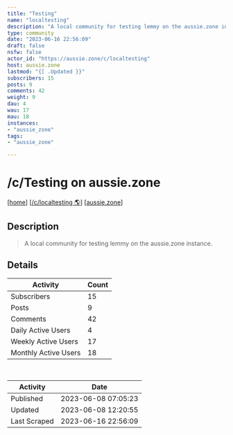 ```yaml
---
title: "Testing" 
name: "localtesting"
description: "A local community for testing lemmy on the aussie.zone instance."
type: community
date: "2023-06-16 22:56:09"
draft: false
nsfw: false
actor_id: "https://aussie.zone/c/localtesting"
host: aussie.zone
lastmod: "{[ .Updated }}"
subscribers: 15
posts: 9
comments: 42
weight: 9
dau: 4
wau: 17
mau: 18
instances:
- "aussie_zone"
tags: 
- "aussie_zone"

---
```


# /c/Testing on aussie.zone

[[home](/)]
[[/c/localtesting 🌎](https://aussie.zone/c/localtesting)]
[[aussie.zone](/instances/aussie_zone)]


## Description 

<blockquote class="description">
A local community for testing lemmy on the aussie.zone instance.
</blockquote>


## Details

| Activity | Count  |
|----------------------|---|
| Subscribers          | 15 |
| Posts                | 9  |
| Comments             | 42  |
| Daily Active Users   | 4  |
| Weekly Active Users  | 17  |
| Monthly Active Users | 18  |

<br>

| Activity | Date |
|----------------------|---|
| Published            | 2023-06-08 07:05:23 |
| Updated              | 2023-06-08 12:20:55 |
| Last Scraped         | 2023-06-16 22:56:09 |
